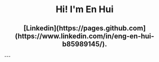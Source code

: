 <h1 align="center">Hi! I'm En Hui</h1>
<h2 align="center">[Linkedin](https://pages.github.com](https://www.linkedin.com/in/eng-en-hui-b85989145/).</h2>
---

